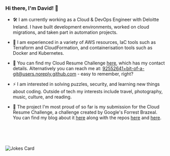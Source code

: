 ### Hi there, I'm David! 👋

- 🛠️ I am currently working as a Cloud & DevOps Engineer with Deloitte Ireland. I have built development environments, worked on cloud migrations, and taken part in automation projects.

- 🚀 I am experienced in a variety of AWS resources, IaC tools such as Terraform and CloudFormation, and containerisation tools such as Docker and Kubernetes.

- 🎯 You can find my Cloud Resume Challenge [here](https://www.davidoconnor.me), which has my contact details. Alternatively you can reach me at: 92552641+bit-of-a-git@users.noreply.github.com - easy to remember, right?

- ⚡ I am interested in solving puzzles, security, and learning new things about coding. Outside of tech my interests include travel, photography, music, culture, and reading.

- 🌱 The project I'm most proud of so far is my submission for the Cloud Resume Challenge, a challenge created by Google's Forrest Brazeal. You can find my blog about it [here](https://dev.to/bit-of-a-git/a-security-focused-cloud-resume-challenge-16aa) along with the repos [here](https://github.com/bit-of-a-git/cloud-resume-challenge-back-end) and [here](https://github.com/bit-of-a-git/cloud-resume-challenge-front-end).
<br>
<br>
<br>

![Jokes Card](https://readme-jokes.vercel.app/api?hideBorder)
